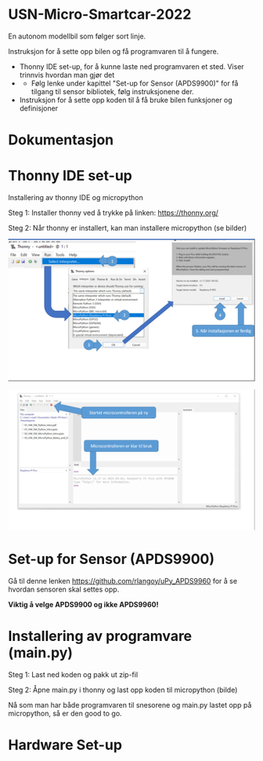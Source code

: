 # USN-Micro-Smartcar-2022
En autonom modellbil som følger sort linje.

Instruksjon for å sette opp bilen og få programvaren til å fungere.
- Thonny IDE set-up, for å kunne laste ned programvaren et sted. Viser trinnvis hvordan man gjør det
- - Følg lenke under kapittel "Set-up for Sensor (APDS9900)" for få tilgang til sensor bibliotek, følg instruksjonene der.
- Instruksjon for å sette opp koden til å få bruke bilen funksjoner og definisjoner


# Dokumentasjon

# Thonny IDE set-up
Installering av thonny IDE og micropython

Steg 1: Installer thonny ved å trykke på linken: https://thonny.org/

Steg 2: Når thonny er installert, kan man installere micropython (se bilder)

![](Images/micro1.PNG)

![](Images/micro2.PNG)

# Set-up for Sensor (APDS9900)
Gå til denne lenken https://github.com/rlangoy/uPy_APDS9960  for å se hvordan sensoren skal settes opp.

**Viktig å velge APDS9900 og ikke APDS9960!**

# Installering av programvare (main.py)
Steg 1: Last ned koden og pakk ut zip-fil

Steg 2: Åpne main.py i thonny og last opp koden til micropython (bilde)

Nå som man har både programvaren til snesorene og main.py lastet opp på micropython, så er den good to go.

# Hardware Set-up


